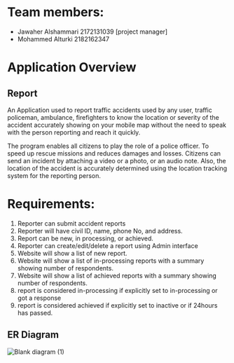 # Team members:

- Jawaher Alshammari 2172131039 [project manager]
- Mohammed Alturki 2182162347
          

# Application Overview
## Report

An Application used to report traffic accidents used by any user, traffic policeman, ambulance, firefighters to know the location or severity of the accident accurately showing on your mobile map without the need to speak with the person reporting and reach it quickly.

The program enables all citizens to play the role of a police officer. To speed up rescue missions and reduces damages and losses. Citizens can send an incident by attaching a video or a photo, or an audio note. Also, the location of the accident is accurately determined using the location tracking system for the reporting person.


# Requirements:

1.	Reporter can submit accident reports
2.	Reporter will have civil ID, name, phone No, and address.
3.	Report can be new, in processing, or achieved. 
4.	Reporter can create/edit/delete a report using Admin interface
5.	Website will show a list of new report.
6.	Website will show a list of in-processing reports with a summary showing number of respondents.
7.	Website will show a list of achieved reports with a summary showing number of respondents.
8.	report is considered in-processing if explicitly set to in-processing or got a response
9.	report is considered achieved if explicitly set to inactive or if 24hours has passed.



## ER Diagram

![Blank diagram (1)](https://user-images.githubusercontent.com/81953844/122884459-dcc4f980-d346-11eb-8380-d5d53c143e74.png)






